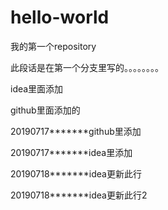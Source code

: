 # hello-world
我的第一个repository

此段话是在第一个分支里写的。。。。。。。。

idea里面添加 

github里面添加的


20190717*******github里添加


20190717*******idea里添加

20190718*******idea更新此行

20190718*******idea更新此行2
